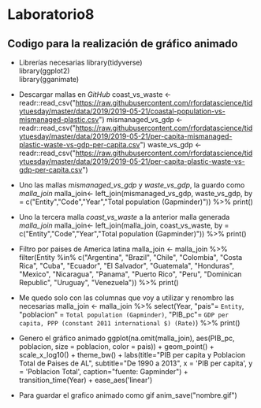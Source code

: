 # Laboratorio8
## Codigo para la realización de gráfico animado

+ Librerías necesarias
library(tidyverse)  
library(ggplot2)  
library(gganimate)

+ Descargar mallas en *GitHub*
coast_vs_waste <- readr::read_csv("https://raw.githubusercontent.com/rfordatascience/tidytuesday/master/data/2019/2019-05-21/coastal-population-vs-mismanaged-plastic.csv")
mismanaged_vs_gdp <- readr::read_csv("https://raw.githubusercontent.com/rfordatascience/tidytuesday/master/data/2019/2019-05-21/per-capita-mismanaged-plastic-waste-vs-gdp-per-capita.csv")
waste_vs_gdp <- readr::read_csv("https://raw.githubusercontent.com/rfordatascience/tidytuesday/master/data/2019/2019-05-21/per-capita-plastic-waste-vs-gdp-per-capita.csv")

+ Uno las mallas *mismanaged_vs_gdp* y *waste_vs_gdp*, la guardo como *malla_join*
malla_join<-
  left_join(mismanaged_vs_gdp, waste_vs_gdp, by = c("Entity","Code","Year","Total population (Gapminder)")) %>%
  print()
  
+ Uno la tercera malla *coast_vs_waste* a la anterior malla generada *malla_join*
malla_join<-
  left_join(malla_join, coast_vs_waste, by = c("Entity","Code","Year","Total population (Gapminder)")) %>%
  print()
  
+ Filtro por paises de America latina
malla_join <-
  malla_join %>%
  filter(Entity %in% c("Argentina", "Brazil", "Chile", 
                                       "Colombia", "Costa Rica", "Cuba", 
                                       "Ecuador", "El Salvador", "Guatemala", 
                                       "Honduras", "Mexico", "Nicaragua", 
                                       "Panama", "Puerto Rico", "Peru", 
                                       "Dominican Republic", "Uruguay", "Venezuela")) %>%
  print()
  
+ Me quedo solo con las columnas que voy a utilizar y renombro las necesarias
malla_join <-
  malla_join %>%
  select(Year, "pais"= `Entity`,
         "poblacion" = `Total population (Gapminder)`,
         "PIB_pc"= `GDP per capita, PPP (constant 2011 international $) (Rate)`) %>% 
  print()

+ Genero el gráfico animado
ggplot(na.omit(malla_join), aes(PIB_pc, poblacion, size = poblacion, color = pais)) +
  geom_point() +
  scale_x_log10() +
  theme_bw() +
  labs(title="PIB per capita y Poblacion Total de Paises de AL", 
       subtitle="De 1990 a 2013", 
       x = 'PIB per capita', y = 'Poblacion Total',
       caption="fuente: Gapminder") +
  transition_time(Year) +
  ease_aes('linear')
  
+ Para guardar el grafico animado como gif
anim_save("nombre.gif")
  
  
  

